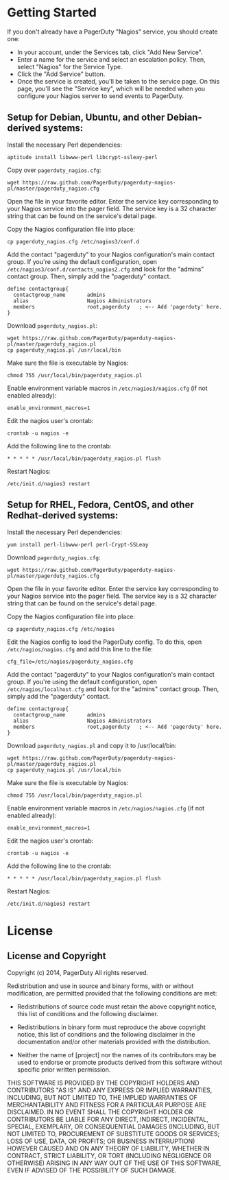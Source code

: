 # Getting Started

If you don't already have a PagerDuty "Nagios" service, you should create one:

- In your account, under the Services tab, click "Add New Service".
- Enter a name for the service and select an escalation policy. Then, select "Nagios" for the Service Type.
- Click the "Add Service" button.
- Once the service is created, you'll be taken to the service page. On this page, you'll see the "Service key", which will be needed when you configure your Nagios server to send events to PagerDuty.

## Setup for Debian, Ubuntu, and other Debian-derived systems:

Install the necessary Perl dependencies:

    aptitude install libwww-perl libcrypt-ssleay-perl

Copy over `pagerduty_nagios.cfg`:

    wget https://raw.github.com/PagerDuty/pagerduty-nagios-pl/master/pagerduty_nagios.cfg

Open the file in your favorite editor. Enter the service key corresponding to your Nagios service into the pager field.  The service key is a 32 character string that can be found on the service's detail page.

Copy the Nagios configuration file into place:

    cp pagerduty_nagios.cfg /etc/nagios3/conf.d

Add the contact "pagerduty" to your Nagios configuration's main contact group. If you're using the default configuration, open `/etc/nagios3/conf.d/contacts_nagios2.cfg` and look for the "admins" contact group. Then, simply add the "pagerduty" contact.

    define contactgroup{ 
      contactgroup_name       admins
      alias                   Nagios Administrators
      members                 root,pagerduty   ; <-- Add 'pagerduty' here.
    }

Download `pagerduty_nagios.pl`:

    wget https://raw.github.com/PagerDuty/pagerduty-nagios-pl/master/pagerduty_nagios.pl
    cp pagerduty_nagios.pl /usr/local/bin

Make sure the file is executable by Nagios:

    chmod 755 /usr/local/bin/pagerduty_nagios.pl

Enable environment variable macros in `/etc/nagios3/nagios.cfg` (if not enabled already):

    enable_environment_macros=1

Edit the nagios user's crontab:

    crontab -u nagios -e

Add the following line to the crontab:

    * * * * * /usr/local/bin/pagerduty_nagios.pl flush

Restart Nagios:

    /etc/init.d/nagios3 restart

## Setup for RHEL, Fedora, CentOS, and other Redhat-derived systems: 

Install the necessary Perl dependencies:

    yum install perl-libwww-perl perl-Crypt-SSLeay

Download `pagerduty_nagios.cfg`:

    wget https://raw.github.com/PagerDuty/pagerduty-nagios-pl/master/pagerduty_nagios.cfg

Open the file in your favorite editor. Enter the service key corresponding to your Nagios service into the pager field. The service key is a 32 character string that can be found on the service's detail page.

Copy the Nagios configuration file into place:

    cp pagerduty_nagios.cfg /etc/nagios

Edit the Nagios config to load the PagerDuty config. To do this, open `/etc/nagios/nagios.cfg` and add this line to the file:

    cfg_file=/etc/nagios/pagerduty_nagios.cfg

Add the contact "pagerduty" to your Nagios configuration's main contact group. If you're using the default configuration, open `/etc/nagios/localhost.cfg` and look for the "admins" contact group. Then, simply add the "pagerduty" contact.

    define contactgroup{ 
      contactgroup_name       admins
      alias                   Nagios Administrators
      members                 root,pagerduty   ; <-- Add 'pagerduty' here.
    }

Download `pagerduty_nagios.pl` and copy it to /usr/local/bin:

    wget https://raw.github.com/PagerDuty/pagerduty-nagios-pl/master/pagerduty_nagios.pl
    cp pagerduty_nagios.pl /usr/local/bin

Make sure the file is executable by Nagios:

    chmod 755 /usr/local/bin/pagerduty_nagios.pl

Enable environment variable macros in `/etc/nagios/nagios.cfg` (if not enabled already):

    enable_environment_macros=1

Edit the nagios user's crontab:

    crontab -u nagios -e

Add the following line to the crontab:

    * * * * * /usr/local/bin/pagerduty_nagios.pl flush

Restart Nagios:

    /etc/init.d/nagios3 restart

# License

## License and Copyright
Copyright (c) 2014, PagerDuty
All rights reserved.

Redistribution and use in source and binary forms, with or without modification, are permitted provided that the following conditions are met:

* Redistributions of source code must retain the above copyright notice, this list of conditions and the following disclaimer.

* Redistributions in binary form must reproduce the above copyright notice, this list of conditions and the following disclaimer in the documentation and/or other materials provided with the distribution.

* Neither the name of [project] nor the names of its contributors may be used to endorse or promote products derived from this software without specific prior written permission.

THIS SOFTWARE IS PROVIDED BY THE COPYRIGHT HOLDERS AND CONTRIBUTORS "AS IS" AND ANY EXPRESS OR IMPLIED WARRANTIES, INCLUDING, BUT NOT LIMITED TO, THE IMPLIED WARRANTIES OF MERCHANTABILITY AND FITNESS FOR A PARTICULAR PURPOSE ARE DISCLAIMED. IN NO EVENT SHALL THE COPYRIGHT HOLDER OR CONTRIBUTORS BE LIABLE FOR ANY DIRECT, INDIRECT, INCIDENTAL, SPECIAL, EXEMPLARY, OR CONSEQUENTIAL DAMAGES (INCLUDING, BUT NOT LIMITED TO, PROCUREMENT OF SUBSTITUTE GOODS OR SERVICES; LOSS OF USE, DATA, OR PROFITS; OR BUSINESS INTERRUPTION) HOWEVER CAUSED AND ON ANY THEORY OF LIABILITY, WHETHER IN CONTRACT, STRICT LIABILITY, OR TORT (INCLUDING NEGLIGENCE OR OTHERWISE) ARISING IN ANY WAY OUT OF THE USE OF THIS SOFTWARE, EVEN IF ADVISED OF THE POSSIBILITY OF SUCH DAMAGE.
